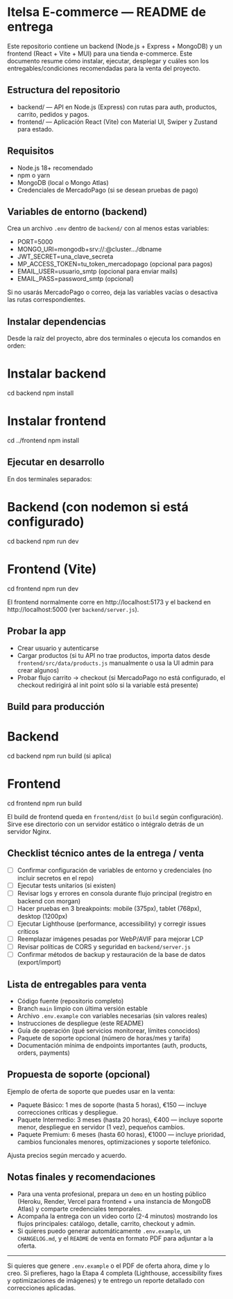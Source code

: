 # Itelsa E-commerce — README de entrega

Este repositorio contiene un backend (Node.js + Express + MongoDB) y un frontend (React + Vite + MUI) para una tienda e-commerce. Este documento resume cómo instalar, ejecutar, desplegar y cuáles son los entregables/condiciones recomendadas para la venta del proyecto.

## Estructura del repositorio

- backend/ — API en Node.js (Express) con rutas para auth, productos, carrito, pedidos y pagos.
- frontend/ — Aplicación React (Vite) con Material UI, Swiper y Zustand para estado.

## Requisitos

- Node.js 18+ recomendado
- npm o yarn
- MongoDB (local o Mongo Atlas)
- Credenciales de MercadoPago (si se desean pruebas de pago)

## Variables de entorno (backend)

Crea un archivo `.env` dentro de `backend/` con al menos estas variables:

- PORT=5000
- MONGO_URI=mongodb+srv://<user>:<pass>@cluster.../dbname
- JWT_SECRET=una_clave_secreta
- MP_ACCESS_TOKEN=tu_token_mercadopago (opcional para pagos)
- EMAIL_USER=usuario_smtp (opcional para enviar mails)
- EMAIL_PASS=password_smtp (opcional)

Si no usarás MercadoPago o correo, deja las variables vacías o desactiva las rutas correspondientes.

## Instalar dependencias

Desde la raíz del proyecto, abre dos terminales o ejecuta los comandos en orden:

# Instalar backend
cd backend
npm install

# Instalar frontend
cd ../frontend
npm install


## Ejecutar en desarrollo

En dos terminales separados:

# Backend (con nodemon si está configurado)
cd backend
npm run dev

# Frontend (Vite)
cd frontend
npm run dev

El frontend normalmente corre en http://localhost:5173 y el backend en http://localhost:5000 (ver `backend/server.js`).

## Probar la app

- Crear usuario y autenticarse
- Cargar productos (si tu API no trae productos, importa datos desde `frontend/src/data/products.js` manualmente o usa la UI admin para crear algunos)
- Probar flujo carrito → checkout (si MercadoPago no está configurado, el checkout redirigirá al init point sólo si la variable está presente)

## Build para producción

# Backend
cd backend
npm run build (si aplica)
# Frontend
cd frontend
npm run build

El build de frontend queda en `frontend/dist` (o `build` según configuración). Sirve ese directorio con un servidor estático o intégralo detrás de un servidor Nginx.

## Checklist técnico antes de la entrega / venta

- [ ] Confirmar configuración de variables de entorno y credenciales (no incluir secretos en el repo)
- [ ] Ejecutar tests unitarios (si existen)
- [ ] Revisar logs y errores en consola durante flujo principal (registro en backend con morgan)
- [ ] Hacer pruebas en 3 breakpoints: mobile (375px), tablet (768px), desktop (1200px)
- [ ] Ejecutar Lighthouse (performance, accessibility) y corregir issues críticos
- [ ] Reemplazar imágenes pesadas por WebP/AVIF para mejorar LCP
- [ ] Revisar políticas de CORS y seguridad en `backend/server.js`
- [ ] Confirmar métodos de backup y restauración de la base de datos (export/import)

## Lista de entregables para venta

- Código fuente (repositorio completo)
- Branch `main` limpio con última versión estable
- Archivo `.env.example` con variables necesarias (sin valores reales)
- Instrucciones de despliegue (este README)
- Guía de operación (qué servicios monitorear, límites conocidos)
- Paquete de soporte opcional (número de horas/mes y tarifa)
- Documentación mínima de endpoints importantes (auth, products, orders, payments)

## Propuesta de soporte (opcional)

Ejemplo de oferta de soporte que puedes usar en la venta:

- Paquete Básico: 1 mes de soporte (hasta 5 horas), €150 — incluye correcciones críticas y despliegue.
- Paquete Intermedio: 3 meses (hasta 20 horas), €400 — incluye soporte menor, despliegue en servidor (1 vez), pequeños cambios.
- Paquete Premium: 6 meses (hasta 60 horas), €1000 — incluye prioridad, cambios funcionales menores, optimizaciones y soporte telefónico.

Ajusta precios según mercado y acuerdo.

## Notas finales y recomendaciones

- Para una venta profesional, prepara un `demo` en un hosting público (Heroku, Render, Vercel para frontend + una instancia de MongoDB Atlas) y comparte credenciales temporales.
- Acompaña la entrega con un video corto (2-4 minutos) mostrando los flujos principales: catálogo, detalle, carrito, checkout y admin.
- Si quieres puedo generar automáticamente `.env.example`, un `CHANGELOG.md`, y el `README` de venta en formato PDF para adjuntar a la oferta.

---

Si quieres que genere `.env.example` o el PDF de oferta ahora, dime y lo creo. Si prefieres, hago la Etapa 4 completa (Lighthouse, accessibility fixes y optimizaciones de imágenes) y te entrego un reporte detallado con correcciones aplicadas.